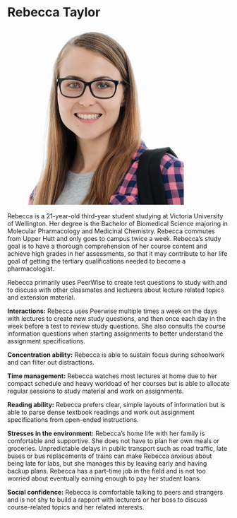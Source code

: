 # Rebecca Taylor

<img src="personas/persona-images/rebecca-small.png" alt="Rebecca Taylor" width="400" height="400">

Rebecca is a 21-year-old third-year student studying at Victoria University of Wellington. Her degree is the Bachelor of Biomedical Science majoring in Molecular Pharmacology and Medicinal Chemistry. Rebecca commutes from Upper Hutt and only goes to campus twice a week. Rebecca’s study goal is to have a thorough comprehension of her course content and achieve high grades in her assessments, so that it may contribute to her life goal of getting the tertiary qualifications needed to become a pharmacologist.

Rebecca primarily uses PeerWise to create test questions to study with and to discuss with other classmates and lecturers about lecture related topics and extension material.

**Interactions:**
Rebecca uses Peerwise multiple times a week on the days with lectures to create new study questions, and then once each day in the week before a test to review study questions. She also consults the course information questions when starting assignments to better understand the assignment specifications.

**Concentration ability:**
Rebecca is able to sustain focus during schoolwork and can filter out distractions.

**Time management:**
Rebecca watches most lectures at home due to her compact schedule and heavy workload of her courses but is able to allocate regular sessions to study material and work on assignments.

**Reading ability:**
Rebecca prefers clear, simple layouts of information but is able to parse dense textbook readings and work out assignment specifications from open-ended
instructions.

**Stresses in the environment:**
Rebecca’s home life with her family is comfortable and supportive. She does not have to plan her own meals or groceries. Unpredictable delays in
public transport such as road traffic, late buses or bus replacements of trains can make Rebecca anxious about being late for labs, but she manages this by leaving early and having backup plans. Rebecca has a part-time job in the field and is not too worried about eventually earning enough to pay her student loans.

**Social confidence:**
Rebecca is comfortable talking to peers and strangers and is not shy to build a rapport with lecturers or her boss to discuss course-related topics and her related interests.  

